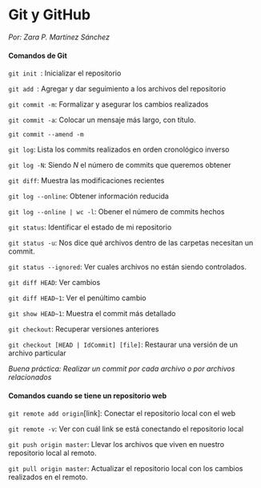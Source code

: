 # Git y GitHub 

*Por: Zara P. Martínez Sánchez* 

#### Comandos de Git

`git init `: Inicializar el repositorio

`git add `: Agregar y dar seguimiento a los archivos del repositorio

`git commit -m`: Formalizar y asegurar los cambios realizados

`git commit -a`: Colocar un mensaje más largo, con título.

`git commit --amend -m`

`git log`: Lista los commits realizados en orden cronológico inverso

`git log -N`: Siendo _N_ el número de commits que queremos obtener

`git diff`: Muestra las modificaciones recientes 

`git log --online`: Obtener información reducida

`git log --online | wc -l`: Obener el número de commits hechos

`git status`: Identificar el estado de mi repositorio

`git status -u`: Nos dice qué archivos dentro de las carpetas necesitan un commit.

`git status --ignored`: Ver cuales archivos no están siendo controlados. 

`git diff HEAD`: Ver cambios

`git diff HEAD~1`: Ver el penúltimo cambio

`git show HEAD~1`: Muestra el commit más detallado

`git checkout`: Recuperar versiones anteriores 

`git checkout [HEAD | IdCommit] [file]`: Restaurar una versión de un archivo particular

*Buena práctica: Realizar un commit por cada archivo o por archivos relacionados*

#### Comandos cuando se tiene un repositorio web

`git remote add origin`[link]: Conectar el repositorio local con el web

`git remote -v`: Ver con cuál link se está conectando el repositorio local

`git push origin master`: Llevar los archivos que viven en nuestro repositorio local al remoto. 

`git pull origin master`: Actualizar el repositorio local con los cambios realizados en el remoto.







